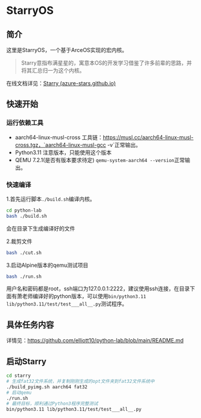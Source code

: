 # StarryOS

## 简介

这里是StarryOS，一个基于ArceOS实现的宏内核。

> Starry意指布满星星的，寓意本OS的开发学习借鉴了许多前辈的思路，并将其汇总归一为这个内核。

在线文档详见：[Starry (azure-stars.github.io)](https://azure-stars.github.io/Starry/)

## 快速开始

### 运行依赖工具

 - aarch64-linux-musl-cross 工具链：https://musl.cc/aarch64-linux-musl-cross.tgz，`aarch64-linux-musl-gcc -v`正常输出。
 - Python3.11 注意版本，只能使用这个版本
 - QEMU 7.2.1(是否有版本要求待定) `qemu-system-aarch64 --version`正常输出。

### 快速编译

1.首先运行脚本`./build.sh`编译内核。
``` bash
cd python-lab
bash ./build.sh
```
会在目录下生成编译好的文件

2.裁剪文件
``` bash
bash ./cut.sh
```

3.启动Alpine版本的qemu测试项目
``` bash
bash ./run.sh
```
用户名和密码都是root，ssh端口为127.0.0.1:2222，建议使用ssh连接，在目录下面有萧老师编译好的python版本，可以使用`bin/python3.11 lib/python3.11/test/test___all__.py`测试程序。

## 具体任务内容

详情见：https://github.com/elliott10/python-lab/blob/main/README.md

## 启动Starry

``` bash
cd starry
# 生成fat32文件系统，并复制刚刚生成的opt文件夹到fat32文件系统中
./build_pyimg.sh aarch64 fat32
# 启动qemu
./run.sh
# 最终目标，顺利通过Python3程序完整测试
bin/python3.11 lib/python3.11/test/test___all__.py
```



